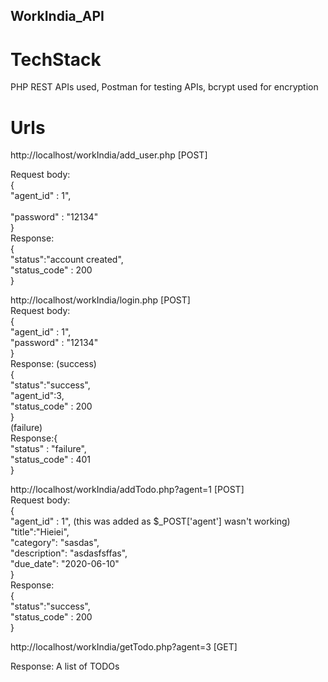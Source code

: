 ## WorkIndia_API

# TechStack 
PHP REST APIs used, Postman for testing APIs, bcrypt used for encryption

# Urls
http://localhost/workIndia/add_user.php [POST]<br>

Request body: <br>
{ <br>
    "agent_id" : 1",<br>  
    "password" : "12134"<br>
}<br>
Response:<br>
{<br>
    "status":"account created",<br>
    "status_code" : 200<br>
}<br>


http://localhost/workIndia/login.php [POST]<br>
Request body:<br>
{<br>
    "agent_id" : 1",   <br>
    "password" : "12134"<br>
}<br>
Response: (success)<br>
{<br>
    "status":"success", <br>
    "agent_id":3,<br>
    "status_code" : 200<br>
}<br>
(failure)<br>
Response:{<br>
    "status" : "failure",<br>
    "status_code" : 401<br>
}<br>

http://localhost/workIndia/addTodo.php?agent=1 [POST] <br>
Request body: <br>
{<br>
    "agent_id" : 1",  (this was added as $_POST['agent'] wasn't working) <br>
    "title":"Hieiei",<br>
    "category": "sasdas",<br>
    "description": "asdasfsffas", <br>
    "due_date": "2020-06-10"<br>
}<br>
Response:<br>
{<br>
  "status":"success", <br>
  "status_code" : 200<br>
}<br>

http://localhost/workIndia/getTodo.php?agent=3 [GET]<br>

Response: A list of TODOs<br>

